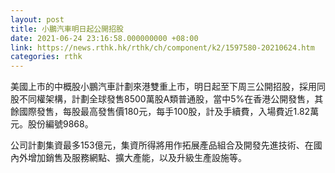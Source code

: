 ```yaml
---
layout: post
title: 小鵬汽車明日起公開招股
date: 2021-06-24 23:16:58.000000000 +08:00
link: https://news.rthk.hk/rthk/ch/component/k2/1597580-20210624.htm
categories: rthk
---
```


美國上市的中概股小鵬汽車計劃來港雙重上市，明日起至下周三公開招股，採用同股不同權架構，計劃全球發售8500萬股A類普通股，當中5%在香港公開發售，其餘國際發售，每股最高發售價180元，每手100股，計及手續費，入場費近1.82萬元。股份編號9868。

公司計劃集資最多153億元，集資所得將用作拓展產品組合及開發先進技術、在國內外增加銷售及服務網點、擴大產能，以及升級生產設施等。
